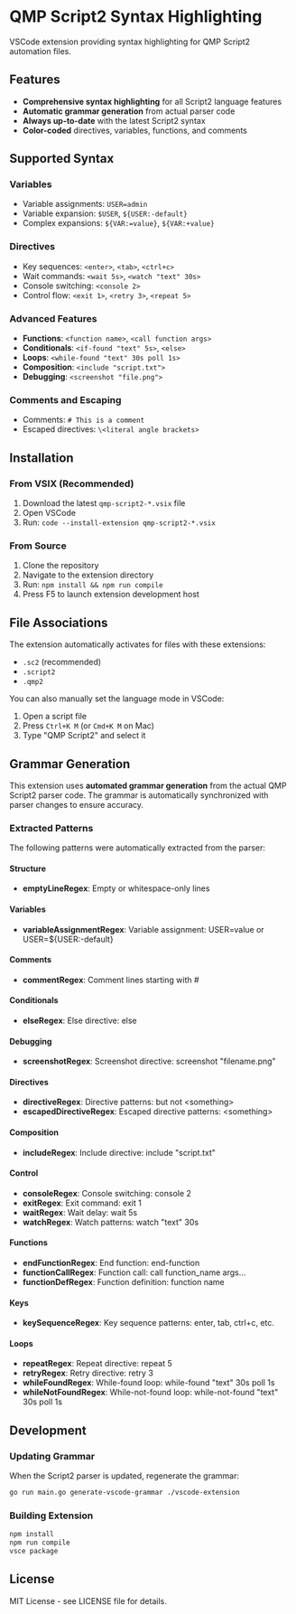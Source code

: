 # QMP Script2 Syntax Highlighting

VSCode extension providing syntax highlighting for QMP Script2 automation files.

## Features

- **Comprehensive syntax highlighting** for all Script2 language features
- **Automatic grammar generation** from actual parser code
- **Always up-to-date** with the latest Script2 syntax
- **Color-coded** directives, variables, functions, and comments

## Supported Syntax

### Variables
- Variable assignments: `USER=admin`
- Variable expansion: `$USER`, `${USER:-default}`
- Complex expansions: `${VAR:=value}`, `${VAR:+value}`

### Directives
- Key sequences: `<enter>`, `<tab>`, `<ctrl+c>`
- Wait commands: `<wait 5s>`, `<watch "text" 30s>`
- Console switching: `<console 2>`
- Control flow: `<exit 1>`, `<retry 3>`, `<repeat 5>`

### Advanced Features
- **Functions**: `<function name>`, `<call function args>`
- **Conditionals**: `<if-found "text" 5s>`, `<else>`
- **Loops**: `<while-found "text" 30s poll 1s>`
- **Composition**: `<include "script.txt">`
- **Debugging**: `<screenshot "file.png">`

### Comments and Escaping
- Comments: `# This is a comment`
- Escaped directives: `\<literal angle brackets>`

## Installation

### From VSIX (Recommended)
1. Download the latest `qmp-script2-*.vsix` file
2. Open VSCode
3. Run: `code --install-extension qmp-script2-*.vsix`

### From Source
1. Clone the repository
2. Navigate to the extension directory
3. Run: `npm install && npm run compile`
4. Press F5 to launch extension development host

## File Associations

The extension automatically activates for files with these extensions:
- `.sc2` (recommended)
- `.script2`
- `.qmp2`

You can also manually set the language mode in VSCode:
1. Open a script file
2. Press `Ctrl+K M` (or `Cmd+K M` on Mac)
3. Type "QMP Script2" and select it

## Grammar Generation

This extension uses **automated grammar generation** from the actual QMP Script2 parser code.
The grammar is automatically synchronized with parser changes to ensure accuracy.

### Extracted Patterns

The following patterns were automatically extracted from the parser:


#### Structure
- **emptyLineRegex**: Empty or whitespace-only lines

#### Variables
- **variableAssignmentRegex**: Variable assignment: USER=value or USER=${USER:-default}

#### Comments
- **commentRegex**: Comment lines starting with #

#### Conditionals
- **elseRegex**: Else directive: else

#### Debugging
- **screenshotRegex**: Screenshot directive: screenshot "filename.png"

#### Directives
- **directiveRegex**: Directive patterns: <something> but not \<something>
- **escapedDirectiveRegex**: Escaped directive patterns: \<something>

#### Composition
- **includeRegex**: Include directive: include "script.txt"

#### Control
- **consoleRegex**: Console switching: console 2
- **exitRegex**: Exit command: exit 1
- **waitRegex**: Wait delay: wait 5s
- **watchRegex**: Watch patterns: watch "text" 30s

#### Functions
- **endFunctionRegex**: End function: end-function
- **functionCallRegex**: Function call: call function_name args...
- **functionDefRegex**: Function definition: function name

#### Keys
- **keySequenceRegex**: Key sequence patterns: enter, tab, ctrl+c, etc.

#### Loops
- **repeatRegex**: Repeat directive: repeat 5
- **retryRegex**: Retry directive: retry 3
- **whileFoundRegex**: While-found loop: while-found "text" 30s poll 1s
- **whileNotFoundRegex**: While-not-found loop: while-not-found "text" 30s poll 1s


## Development

### Updating Grammar
When the Script2 parser is updated, regenerate the grammar:

```bash
go run main.go generate-vscode-grammar ./vscode-extension
```

### Building Extension
```bash
npm install
npm run compile
vsce package
```

## License

MIT License - see LICENSE file for details.

